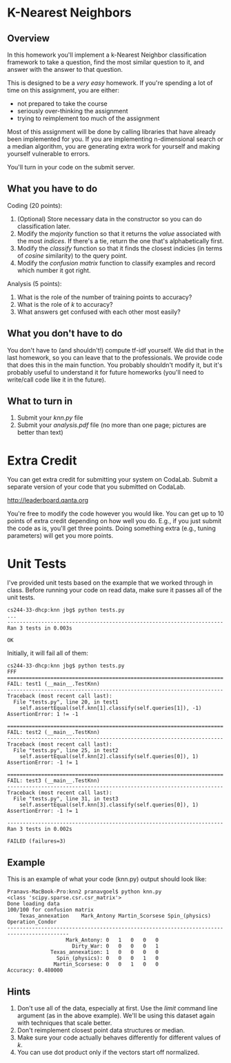 K-Nearest Neighbors
=

Overview
--------

In this homework you'll implement a k-Nearest Neighbor classification
framework to take a question, find the most similar question to it,
and answer with the answer to that question.

This is designed to be a *very easy* homework.  If you're spending a
lot of time on this assignment, you are either:

* not prepared to take the course 
* seriously over-thinking the assignment
* trying to reimplement too much of the assignment

Most of this assignment will be done by calling libraries that have
already been implemented for you.  If you are implementing
n-dimensional search or a median algorithm, you are generating extra
work for yourself and making yourself vulnerable to errors.

You'll turn in your code on the submit server.

What you have to do
----

Coding (20 points):

1.  (Optional) Store necessary data in the constructor so you can do classification later.
1.  Modify the _majority_ function so that it returns the *value* associated with the most *indices*.  If there's a tie, return the one that's alphabetically first.
1.  Modify the _classify_ function so that it finds the closest indicies (in terms of *cosine* similarity) to the query point.
1.  Modify the _confusion matrix_ function to classify examples and record which number it got right.

Analysis (5 points):

1.  What is the role of the number of training points to accuracy?
1.  What is the role of _k_ to accuracy?
1.  What answers get confused with each other most easily?

What you don't have to do
-------
You don't have to (and shouldn't!) compute tf-idf yourself.  We did that in the last homework, so you can leave that to the professionals.  We provide code that does this in the main function.  You probably shouldn't modify it, but it's probably useful to understand it for future homeworks (you'll need to write/call code like it in the future).

What to turn in
-

1.  Submit your _knn.py_ file
1.  Submit your _analysis.pdf_ file (no more than one page; pictures
    are better than text)

Extra Credit
=
You can get extra credit for submitting your system on CodaLab.  Submit a separate version of your code that you submitted on CodaLab.

http://leaderboard.qanta.org

You're free to modify the code however you would like.  You can get up to 10 points of extra credit depending on how well you do.  E.g., if you just submit the code as is, you'll get three points.  Doing something extra (e.g., tuning parameters) will get you more points.

Unit Tests
=

I've provided unit tests based on the example that we worked through
in class.  Before running your code on read data, make sure it passes
all of the unit tests.


```
cs244-33-dhcp:knn jbg$ python tests.py
...
----------------------------------------------------------------------
Ran 3 tests in 0.003s

OK
```

Initially, it will fail all of them:
```
cs244-33-dhcp:knn jbg$ python tests.py
FFF
======================================================================
FAIL: test1 (__main__.TestKnn)
----------------------------------------------------------------------
Traceback (most recent call last):
  File "tests.py", line 20, in test1
    self.assertEqual(self.knn[1].classify(self.queries[1]), -1)
AssertionError: 1 != -1

======================================================================
FAIL: test2 (__main__.TestKnn)
----------------------------------------------------------------------
Traceback (most recent call last):
  File "tests.py", line 25, in test2
    self.assertEqual(self.knn[2].classify(self.queries[0]), 1)
AssertionError: -1 != 1

======================================================================
FAIL: test3 (__main__.TestKnn)
----------------------------------------------------------------------
Traceback (most recent call last):
  File "tests.py", line 31, in test3
    self.assertEqual(self.knn[3].classify(self.queries[0]), 1)
AssertionError: -1 != 1

----------------------------------------------------------------------
Ran 3 tests in 0.002s

FAILED (failures=3)
```

Example
-

This is an example of what your code (knn.py) output should look like:
```
Pranavs-MacBook-Pro:knn2 pranavgoel$ python knn.py 
<class 'scipy.sparse.csr.csr_matrix'>
Done loading data
100/100 for confusion matrix
	Texas_annexation	Mark_Antony	Martin_Scorsese	Spin_(physics)	Operation_Condor
------------------------------------------------------------------------------------------
                   Mark_Antony:	0	1	0	0	0
                     Dirty_War:	0	0	0	0	1
              Texas_annexation:	1	0	0	0	0
                Spin_(physics):	0	0	0	1	0
               Martin_Scorsese:	0	0	1	0	0
Accuracy: 0.480000
```

Hints
-

1.  Don't use all of the data, especially at first.  Use the _limit_
    command line argument (as in the above example).  We'll be using
    this dataset again with techniques that scale better.
1.  Don't reimplement closest point data structures or median.
1.  Make sure your code actually behaves differently for different
    values of _k_.
1.  You can use dot product only if the vectors start off normalized. 
